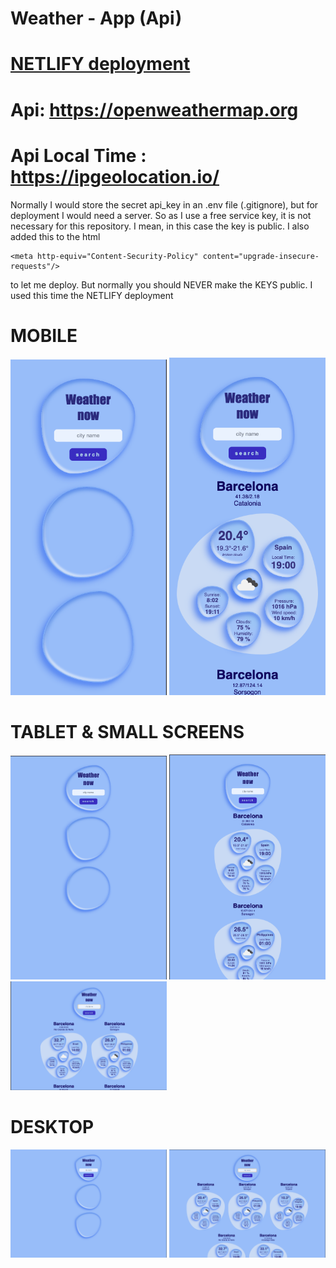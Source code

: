 # Weather - App (Api)

# [NETLIFY deployment](https://main--cool-vacherin-47a2af.netlify.app/)

# Api: https://openweathermap.org

# Api Local Time : https://ipgeolocation.io/

Normally I would store the secret api_key in an .env file (.gitignore), but for deployment I would need a server. So as I use a free service key, it is not necessary for this repository. I mean, in this case the key is public. I also added this to the html

```
<meta http-equiv="Content-Security-Policy" content="upgrade-insecure-requests"/>

```

to let me deploy. But normally you should NEVER make the KEYS public. I used this time the NETLIFY deployment

# MOBILE

<div>
<img src="./assets/img/readme1.png" alt="img" width="250">
<img src="./assets/img/readme2.png" alt="img" width="250">
</div>

# TABLET & SMALL SCREENS

<div>
<img src="./assets/img/readme3.png" alt="img" width="250">
<img src="./assets/img/readme4.png" alt="img" width="250">
<img src="./assets/img/readme5.png" alt="img" width="250">
</div>

# DESKTOP

<div>
<img src="./assets/img/readme6.png" alt="img" width="250">
<img src="./assets/img/readme7.png" alt="img" width="250">
</div>
